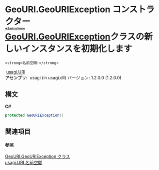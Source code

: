 # GeoURI.GeoURIException コンストラクター <div style="font-size:30%"><a href="https://github.com/usagi/usagi.cs/blob/master/docs/Home.md">≪Back to Home</a></div><a href="T_usagi_URI_GeoURI_GeoURIException.md">GeoURI.GeoURIException</a>クラスの新しいインスタンスを初期化します


    <strong>名前空間:</strong>
&nbsp;<a href="N_usagi_URI.md">usagi.URI</a><br /><strong>アセンブリ:</strong>
&nbsp;usagi (in usagi.dll) バージョン: 1.2.0.0 (1.2.0.0)

## 構文

**C#**<br />
``` C#
protected GeoURIException()
```


## 関連項目


#### 参照
<a href="T_usagi_URI_GeoURI_GeoURIException.md">GeoURI.GeoURIException クラス</a><br /><a href="N_usagi_URI.md">usagi.URI 名前空間</a><br />
